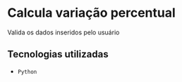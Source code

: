 # Calcula variação percentual

Valida os dados inseridos pelo usuário

## Tecnologias utilizadas
- `Python`